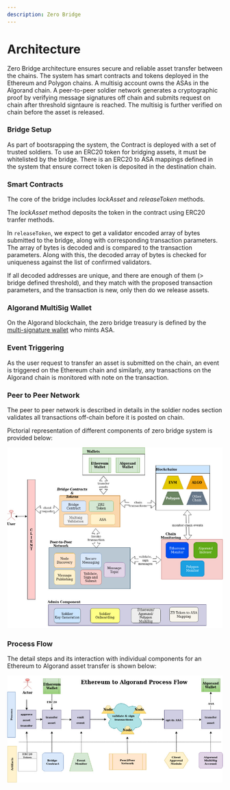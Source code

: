 ```yaml
---
description: Zero Bridge
---
```


# Architecture

Zero Bridge architecture ensures secure and reliable asset transfer between the chains. The system has smart contracts and tokens deployed in the Ethereum and Polygon chains. A multisig account owns the ASAs in the Algorand chain. A peer-to-peer soldier network generates a cryptographic proof by verifying message signatures off chain and submits request on chain after threshold signtaure is reached. The multisig is further verified on chain before the asset is released.&#x20;

### Bridge Setup

As part of bootsrapping the system, the Contract is deployed with a set of trusted soldiers. To use an ERC20 token for bridging assets, it must be whitelisted by the bridge. There is an ERC20 to ASA mappings defined in the system that ensure correct token is deposited in the destination chain.

### Smart Contracts

The core of the bridge includes _lockAsset_ and _releaseToken_ methods.&#x20;

The _lockAsset_ method deposits the token in the contract using ERC20 tranfer methods.

In `releaseToken`, we expect to get a validator encoded array of bytes submitted to the bridge, along with corresponding transaction parameters. The array of bytes is decoded and is compared to the transaction parameters. Along with this, the decoded array of bytes is checked for uniqueness against the list of confirmed validators.

If all decoded addresses are unique, and there are enough of them (> bridge defined threshold), and they match with the proposed transaction parameters, and the transaction is new, only then do we release assets.

### Algorand MultiSig Wallet

On the Algorand blockchain, the zero bridge treasury is defined by the [multi-signature wallet](https://developer.algorand.org/docs/get-details/accounts/create/?from\_query=multisig#multisignature) who mints ASA.

### Event Triggering

As the user request to transfer an asset is submitted on the chain, an event is triggered on the Ethereum chain and similarly, any transactions on the Algorand chain is monitored with note on the transaction.

### Peer to Peer Network

The peer to peer network is described in details in the soldier nodes section validates all transactions off-chain before it is posted on chain.

Pictorial representation of different components of zero bridge system is provided below:

![](../.gitbook/assets/2.bridge-arch.jpg)

### Process Flow

The detail steps and its interaction with individual components for an Ethereum to Algorand asset transfer is shown below:

![](../.gitbook/assets/2.bridge-arch-flow.jpg)

###
